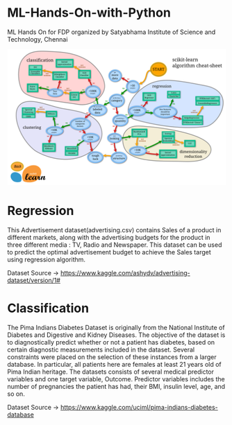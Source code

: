# ML-Hands-On-with-Python
ML Hands On for FDP organized by Satyabhama Institute of Science and Technology, Chennai

![ML Map from Scikit-learn](roadmap.png)

# Regression
This Advertisement dataset(advertising.csv) contains Sales of a product in different markets, along with the advertising budgets for the product in three different media : TV, Radio and Newspaper. This dataset can be used to predict the optimal advertisement budget to achieve the Sales target using regression algorithm.

Dataset Source -> https://www.kaggle.com/ashydv/advertising-dataset/version/1#

# Classification
The Pima Indians Diabetes Dataset is originally from the National Institute of Diabetes and Digestive and Kidney Diseases. The objective of the dataset is to diagnostically predict whether or not a patient has diabetes, based on certain diagnostic measurements included in the dataset. Several constraints were placed on the selection of these instances from a larger database. In particular, all patients here are females at least 21 years old of Pima Indian heritage. The datasets consists of several medical predictor variables and one target variable, Outcome. Predictor variables includes the number of pregnancies the patient has had, their BMI, insulin level, age, and so on.

Dataset Source -> https://www.kaggle.com/uciml/pima-indians-diabetes-database


